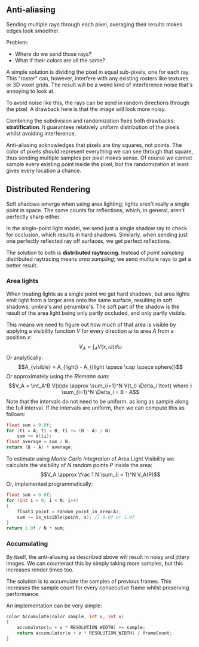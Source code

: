 ## Anti-aliasing
Sending multiple rays through each pixel, averaging their results makes edges look smoother.

Problem:
- Where do we send those rays?
- What if their colors are all the same?

A simple solution is dividing the pixel in equal sub-pixels, one for each ray. This "roster" can, however, interfere with any existing rosters like textures or 3D voxel grids. The result will be a weird kind of interference noise that's annoying to look at.

To avoid noise like this, the rays can be send in random directions through the pixel. A drawback here is that the image will look more noisy.

Combining the subdivision and randomization fixes both drawbacks: **stratification**. It guarantees relatively uniform distribution of the pixels whilst avoiding interference.

Anti-aliasing acknowledges that pixels are tiny squares, not points. The color of pixels should represent everything we can see through that square, thus sending multiple samples per pixel makes sense. Of course we cannot sample every existing point inside the pixel, but the randomization at least gives every location a chance.

## Distributed Rendering
Soft shadows emerge when using area lighting; lights aren't really a single point in space. The same counts for reflections, which, in general, aren't perfectly sharp either.

In the single-point light model, we send just a single shadow ray to check for occlusion, which results in hard shadows. Similarly, when sending just one perfectly reflected ray off surfaces, we get perfect reflections.

The solution to both is **distributed raytracing**. Instead of *point sampling* distributed raytracing means *area sampling*; we send multiple rays to get a better result.

### Area lights
When treating lights as a single point we get hard shadows, but area lights emit light from a larger area onto the same surface, resulting in soft shadows; umbra's and penumbra's. The soft part of the shadow is the result of the area light being only partly occluded, and only partly visible.

This means we need to figure out how much of that area is visible by applying a visibility function $V$ for every direction $\omega$ to area $A$ from a position $x$:
$$V_A = \int_A V(x, \omega)d \omega$$
Or analytically:
$$A_{visible} = A_{light} - A_{(light \space \cap \space sphere)}$$
Or approximately using the *Riemann sum*:
$$V_A = \int_A^B V(x)dx \approx \sum_{i=1}^N V(t_i) \Delta_i \text{ where } \sum_{i=1}^N \Delta_i = B - A$$Note that the intervals do not need to be uniform. as long as sample along the full interval. If the intervals are uniform, then we can compute this as follows:
```cpp
float sum = 0.0f;
for (ti = A; ti < B; ti += (B - A) / N)
	sum += V(ti);
float average = sum / N;
return (B - A) * average;
```
To estimate using *Monte Carlo Integration* of Area Light Visibility we calculate the visibility of $N$ random points $P$ inside the area:
$$V_A \approx \frac 1 N \sum_{i = 1}^N V_A(P)$$
Or, implemented programmatically:
```cpp
float sum = 0.0f;
for (int i = 0; i < N; i++)
{
	float3 point = random_point_in_area(A);
	sum += is_visible(point, x); // 0.0f or 1.0f
}
return 1.0f / N * sum;
```

### Accumulating
By itself, the anti-aliasing as described above will result in noisy and jittery images. We can counteract this by simply taking more samples, but this increases render times too.

The solution is to accumulate the samples of previous frames. This increases the sample count for every consecutive frame whilst preserving performance.

An implementation can be very simple:
```cpp
color Accumulate(color sample, int u, int v)
{
	accumulator[u + v * RESOLUTION_WIDTH] += sample;
	return accumulator[u + v * RESOLUTION_WIDTH] / frameCount;
}
```